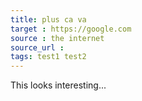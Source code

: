 ```yaml
---
title: plus ca va
target : https://google.com
source : the internet
source_url : 
tags: test1 test2
---
```


This looks interesting...